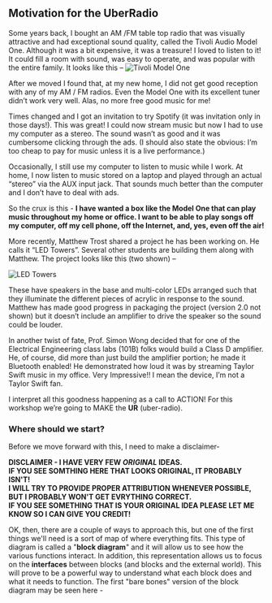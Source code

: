 ## Motivation for the UberRadio
Some years back, I bought an AM /FM table top radio that was visually attractive and had exceptional sound quality, called the Tivoli Audio Model One. Although it was a bit expensive, it was a treasure! I loved to listen to it! It could fill a room with sound, was easy to operate, and was popular with the entire family. It looks like this –
![Tivoli Model One](https://github.com/lab64makerspace/intro2PCBdesign/blob/master/UberRadio/UberRadio%20Images/Tivoli_Model_One.png)

After we moved I found that, at my new home, I did not get good reception with any of my AM / FM radios. Even the Model One with its excellent tuner didn’t work very well. Alas, no more free good music for me!

Times changed and I got an invitation to try Spotify (it was invitation only in those days!). This was great! I could now stream music but now I had to use my computer as a stereo. The sound wasn’t as good and it was cumbersome clicking through the ads. (I should also state the obvious: I’m too cheap to pay for  music unless it is a live performance.)

Occasionally, I still use my computer to listen to music while I work. At home, I now listen to music stored on a laptop and played through an actual “stereo” via the AUX input jack. That sounds much better than the computer and I don’t have to deal with ads. 

So the crux is this -
**I have wanted a box like the Model One that can play music throughout my home or office. I want to be able to play songs off my computer, off my cell phone, off the Internet, and, yes, even off the air!**

More recently, Matthew Trost shared a project he has been working on. He calls it “LED Towers”. Several other students are building them along with Matthew. The project looks like this (two shown) –

![LED Towers](https://github.com/lab64makerspace/intro2PCBdesign/blob/master/UberRadio/UberRadio%20Images/LED%20Towers.png)

These have speakers in the base and multi-color LEDs arranged such that they illuminate the different pieces of acrylic in response to the sound. Matthew has made good progress in packaging the project (version 2.0 not shown) but it doesn’t include an amplifier to drive the speaker so the sound could be louder.

In another twist of fate, Prof. Simon Wong decided that for one of the Electrical Engineering class labs (101B) folks would build a Class D amplifier. He, of course, did more than just build the amplifier portion; he made it Bluetooth enabled! He demonstrated how loud it was by streaming Taylor Swift music in my office. Very Impressive!! I mean the device, I’m not a Taylor Swift fan.

I interpret all this goodness happening as a call to ACTION! For this workshop we’re going to MAKE the **UR** (uber-radio).

### Where should we start?
Before we move forward with this, I need to make a disclaimer-

**DISCLAIMER - I HAVE VERY FEW *ORIGINAL* IDEAS.</br>
IF YOU SEE SOMTHING HERE THAT LOOKS ORIGINAL, IT PROBABLY ISN'T!</br>
I WILL TRY TO PROVIDE PROPER ATTRIBUTION WHENEVER POSSIBLE, BUT I PROBABLY WON'T GET EVRYTHING CORRECT.</br>
IF YOU SEE SOMETHING THAT IS YOUR ORIGINAL IDEA PLEASE LET ME KNOW SO I CAN GIVE YOU CREDIT!**</br>

OK, then, there are a couple of ways to approach this, but one of the first things we'll need is a sort of map of where everything fits. This type of diagram is called a "**block diagram**" and it will allow us to see how the various functions interact. In addition, this representation allows us to focus on the **interfaces** between blocks (and blocks and the external world). This will prove to be a powerful way to understand what each block does and what it needs to function. The first "bare bones" version of the block diagram may be seen here -

